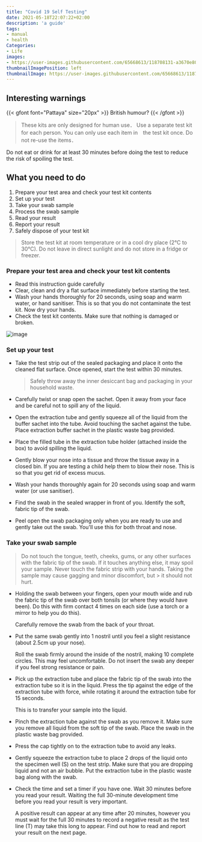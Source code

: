```yaml
---
title: "Covid 19 Self Testing"
date: 2021-05-18T22:07:22+02:00
description: 'a guide'
tags:
- manual
- health
Categories:
- Life
images:
- https://user-images.githubusercontent.com/65668613/118708131-a3670e80-b81b-11eb-90f1-5d3c26750ae0.png
thumbnailImagePosition: left
thumbnailImage: https://user-images.githubusercontent.com/65668613/118708131-a3670e80-b81b-11eb-90f1-5d3c26750ae0.png
---
```


## Interesting warnings
{{< gfont font="Pattaya" size="20px" >}}
British humour?
{{< /gfont >}} <br>

> These kits are only designed for human use．
> Use a separate test kit for each person. You can only use each item in　the test kit once. Do not re-use the items．

Do not eat or drink for at least 30 minutes before doing the test to
reduce the risk of spoiling the test.

## What you need to do
1. Prepare your test area and check your test kit contents
2. Set up your test
3. Take your swab sample
4. Process the swab sample
5. Read your result
6. Report your result
7. Safely dispose of your test kit

> Store the test kit at room temperature or in a cool dry place (2°C
to 30°C). Do not leave in direct sunlight and do not store in a
fridge or freezer.

### Prepare your test area and check your test kit contents
* Read this instruction guide carefully
* Clear, clean and dry a flat surface immediately before starting the test.
* Wash your hands thoroughly for 20 seconds, using soap and warm water, or hand sanitiser. This is so that you do not contaminate the test kit. Now dry your hands.
* Check the test kit contents. Make sure that nothing is damaged or broken.

![image](https://user-images.githubusercontent.com/65668613/118727136-99043f00-b832-11eb-826e-92e9f604e32d.png)

### Set up your test
* Take the test strip out of the sealed packaging and place it onto the cleaned flat
surface. Once opened, start the test within 30 minutes.

  > Safely throw away the inner desiccant bag and packaging in your household waste.
* Carefully twist or snap open the sachet. Open it away from your face and be careful not to spill any of the liquid.
* Open the extraction tube and gently squeeze all of the liquid from the buffer
sachet into the tube. Avoid touching the sachet against the tube. Place extraction buffer sachet in the plastic waste bag provided.
* Place the filled tube in the extraction tube holder (attached inside the box) to
avoid spilling the liquid.
* Gently blow your nose into a tissue and throw the tissue away in a closed bin.
If you are testing a child help them to blow their nose. This is so that you get rid of
excess mucus.
* Wash your hands thoroughly again for 20 seconds using soap and warm water (or use
sanitiser).
* Find the swab in the sealed wrapper in front of you. Identify the soft, fabric tip of
the swab.
* Peel open the swab packaging only when you are ready to use and gently take out the
swab. You'll use this for both throat and nose.

### Take your swab sample

> Do not touch the tongue, teeth, cheeks, gums, or any other
surfaces with the fabric tip of the swab. If it touches anything
else, it may spoil your sample.
> Never touch the fabric strip with your hands.
> Taking the sample may cause gagging and minor discomfort, but > it should not hurt.

* Holding the swab between your fingers, open your mouth wide and rub the fabric tip of the swab over both tonsils (or where they would have been). Do this with firm contact 4 times on each side (use a torch or a mirror to help you do this).

   Carefully remove the swab from the back of your throat.
* Put the same swab gently into 1 nostril until you feel a slight resistance (about 2.5cm up
your nose).

  Roll the swab firmly around the inside of the nostril, making 10 complete circles. This may feel uncomfortable. Do not insert the swab any deeper if you feel strong resistance or pain.
* Pick up the extraction tube and place the fabric tip of the swab into the extraction tube so it is in the liquid. Press the tip against the edge of the extraction tube with force, while rotating it around the extraction tube for 15 seconds.

  This is to transfer your sample into the liquid.
* Pinch the extraction tube against the swab as you remove it. Make sure you remove all liquid from the soft tip of the swab. Place the swab in the plastic waste bag provided.
* Press the cap tightly on to the extraction tube to avoid any leaks.
* Gently squeeze the extraction tube to place 2 drops of the liquid onto the specimen well (S) on the test strip. Make sure that you are dropping liquid and not an air bubble.
Put the extraction tube in the plastic waste bag along with the swab.
* Check the time and set a timer if you have one. Wait 30 minutes before you read
your result.
Waiting the full 30-minute development
time before you read your result is
very important.

  A positive result can appear at any time after 20 minutes, however you must wait for the full 30 minutes to record a negative result as the test line (T) may take this long to appear.
Find out how to read and report your result on the next page.
